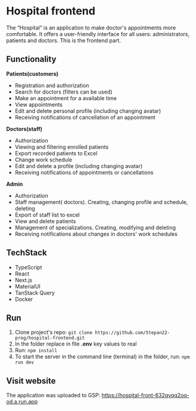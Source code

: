# Hospital frontend

The “Hospital” is an application to make doctor's appointments more comfortable. It offers a user-friendly interface for all users: administrators, patients and doctors.
This is the frontend part.

## Functionality
**Patients(customers)**

 - Registration and authorization
 - Search for doctors (filters can be used)
 - Make an appointment for a available time
 - View appointments
 - Edit and delete personal profile (including changing avatar)
 - Receiving notifications of cancellation of an appointment

**Doctors(staff)**

 - Authorization
 - Viewing and filtering enrolled patients
 - Export recorded patients to Excel
 - Change work schedule
 - Edit and delete a profile (including changing avatar)
 - Receiving notifications of appointments or cancellations

**Admin**

 - Authorization
 - Staff management( doctors). Creating, changing profile and schedule,
   deleting
 - Export of staff list to excel
 - View and delete patients
 - Management of specializations. Creating, modifying and deleting
 - Receiving notifications about changes in doctors' work schedules

## TechStack

 - TypeScript
 - React
 - Next.js
 - MaterialUI
 - TanStack Query
 - Docker

## Run
1.  Clone project's repo:  `git clone https://github.com/Stepan22-prog/hospital-frontend.git`
2.  In the folder replace in file  **.env**  key values to real
3.  Run:  `npm install`
4.  To start the server in the command line (terminal) in the folder, run:  `npm run dev`
## Visit website
The application was uploaded to GSP: https://hospital-front-632qvqq2oq-od.a.run.app
